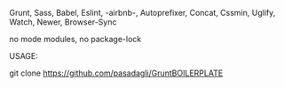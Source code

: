 Grunt,
Sass,
Babel,
Eslint, -airbnb-,
Autoprefixer,
Concat,
Cssmin,
Uglify,
Watch,
Newer,
Browser-Sync

no mode modules,
no package-lock

USAGE:

git clone https://github.com/pasadagli/GruntBOILERPLATE